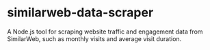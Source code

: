 # similarweb-data-scraper
A Node.js tool for scraping website traffic and engagement data from SimilarWeb, such as monthly visits and average visit duration.
